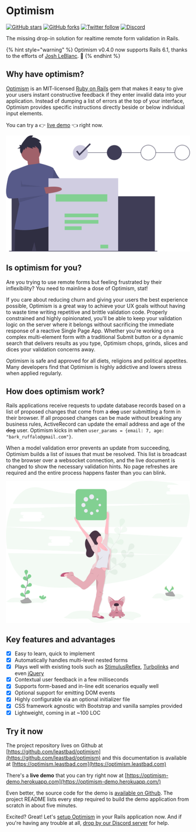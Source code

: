 # Optimism

[![GitHub stars](https://img.shields.io/github/stars/leastbad/optimism?style=social)](https://github.com/leastbad/optimism) [![GitHub forks](https://img.shields.io/github/forks/leastbad/optimism?style=social)](https://github.com/leastbad/optimism) [![Twitter follow](https://img.shields.io/twitter/follow/theleastbad?style=social)](https://twitter.com/theleastbad) [![Discord](https://img.shields.io/discord/681373845323513862)](https://discord.gg/GnweR3)

The missing drop-in solution for realtime remote form validation in Rails.

{% hint style="warning" %}
Optimism v0.4.0 now supports Rails 6.1, thanks to the efforts of [Josh LeBlanc](https://github.com/joshleblanc). 🎉
{% endhint %}

## Why have optimism?

[Optimism](https://github.com/leastbad/optimism) is an MIT-licensed [Ruby on Rails](https://rubyonrails.org/) gem that makes it easy to give your users instant constructive feedback if they enter invalid data into your application. Instead of dumping a list of errors at the top of your interface, Optimism provides specific instructions directly beside or below individual input elements.

You can try a 👉 [live demo](https://optimism-demo.herokuapp.com) 👈 right now.

![](.gitbook/assets/fill_forms.svg)

## Is optimism for you?

Are you trying to use remote forms but feeling frustrated by their inflexibility? You need to mainline a dose of Optimism, stat!

If you care about reducing churn and giving your users the best experience possible, Optimism is a great way to achieve your UX goals without having to waste time writing repetitive and brittle validation code. Properly constrained and highly opinionated, you'll be able to keep your validation logic on the server where it belongs without sacrificing the immediate response of a reactive Single Page App. Whether you're working on a complex multi-element form with a traditional Submit button or a dynamic search that delivers results as you type, Optimism chops, grinds, slices and dices your validation concerns away.

Optimism is safe and approved for all diets, religions and political appetites. Many developers find that Optimism is highly addictive and lowers stress when applied regularly.

## How does optimism work?

Rails applications receive requests to update database records based on a list of proposed changes that come from a ~~dog~~ user submitting a form in their browser. If all proposed changes can be made without breaking any business rules, ActiveRecord can update the email address and age of the ~~dog~~ user. Optimism kicks in when `user_params = {email: 7, age: "bark_ruffalo@gmail.com"}`.

When a model validation error prevents an update from succeeding, Optimism builds a list of issues that must be resolved. This list is broadcast to the browser over a websocket connection, and the live document is changed to show the necessary validation hints. No page refreshes are required and the entire process happens faster than you can blink.

![](.gitbook/assets/loading.svg)

## Key features and advantages

* [x] Easy to learn, quick to implement
* [x] Automatically handles multi-level nested forms
* [x] Plays well with existing tools such as [StimulusReflex](https://github.com/hopsoft/stimulus_reflex), [Turbolinks](https://github.com/turbolinks/turbolinks) and even [jQuery](https://jquery.com/)
* [x] Contextual user feedback in a few milliseconds
* [x] Supports form-based and in-line edit scenarios equally well
* [x] Optional support for emitting DOM events
* [x] Highly configurable via an optional initializer file
* [x] CSS framework agnostic with Bootstrap and vanilla samples provided
* [x] Lightweight, coming in at ~100 LOC

## Try it now

The project repository lives on Github at [https://github.com/leastbad/optimism](https://github.com/leastbad/optimism) and this documentation is available at [https://optimism.leastbad.com](https://optimism.leastbad.com)

There's a **live demo** that you can try right now at [https://optimism-demo.herokuapp.com](https://optimism-demo.herokuapp.com/)

Even better, the source code for the demo is [available on Github](https://github.com/leastbad/optimism-demo). The project README lists every step required to build the demo application from scratch in about five minutes.

Excited? Great! Let's [setup Optimism](https://optimism.leastbad.com/setup) in your Rails application now. And if you're having any trouble at all, [drop by our Discord server](https://discord.gg/wKzsAYJ) for help.

